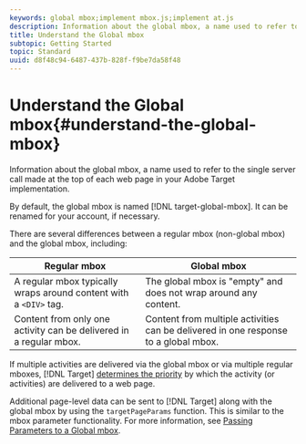 ```yaml
---
keywords: global mbox;implement mbox.js;implement at.js
description: Information about the global mbox, a name used to refer to the single server call made at the top of each web page in your Adobe Target implementation.
title: Understand the Global mbox
subtopic: Getting Started
topic: Standard
uuid: d8f48c94-6487-437b-828f-f9be7da58f48
---
```


# Understand the Global mbox{#understand-the-global-mbox}

Information about the global mbox, a name used to refer to the single server call made at the top of each web page in your Adobe Target implementation.

 By default, the global mbox is named [!DNL target-global-mbox]. It can be renamed for your account, if necessary.

There are several differences between a regular mbox (non-global mbox) and the global mbox, including:

| Regular mbox | Global mbox |
|--- |--- |
|A regular mbox typically wraps around content with a `<DIV>` tag.|The global mbox is "empty" and does not wrap around any content.|
|Content from only one activity can be delivered in a regular mbox.|Content from multiple activities can be delivered in one response to a global mbox.|

If multiple activities are delivered via the global mbox or via multiple regular mboxes, [!DNL Target] [determines the priority](../../../../c-activities/priority.md#concept_1780C11FEA57440499F0047DD6900E0F) by which the activity (or activities) are delivered to a web page.

Additional page-level data can be sent to [!DNL Target] along with the global mbox by using the `targetPageParams` function. This is similar to the mbox parameter functionality. For more information, see [Passing Parameters to a Global mbox](../../../../c-implementing-target/c-implementing-target-for-client-side-web/t-mbox-download/c-understanding-global-mbox/pass-parameters-to-global-mbox.md#concept_33362A04146C4E3C8E7089B65F38B5E5). 
